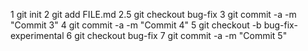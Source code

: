 1 git init
2 git add FILE.md
2.5 git checkout bug-fix
3 git commit -a -m "Commit 3"
4 git commit -a -m "Commit 4"
5 git checkout -b bug-fix-experimental
6 git checkout bug-fix
7 git commit -a -m "Commit 5"